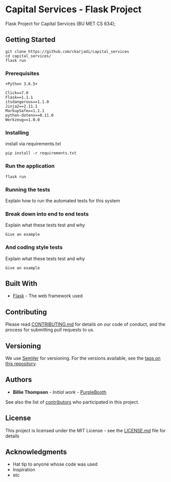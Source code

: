 # Capital Services - Flask Project

Flask Project for Capital Services (BU MET CS 634);

## Getting Started
```
git clone https://github.com/ckarjadi/capital_services
cd capital_services/
flask run
```

### Prerequisites
```
+Python 3.6.5+

Click==7.0
Flask==1.1.1
itsdangerous==1.1.0
Jinja2==2.11.1
MarkupSafe==1.1.1
python-dotenv==0.11.0
Werkzeug==1.0.0
```

### Installing

install via requirements.txt

```
pip install -r requirements.txt
```

### Run the application

```
flask run
```

### Running the tests

Explain how to run the automated tests for this system

### Break down into end to end tests

Explain what these tests test and why

```
Give an example
```

### And coding style tests

Explain what these tests test and why

```
Give an example
```

## Built With

* [Flask](https://github.com/pallets/flask) - The web framework used


## Contributing

Please read [CONTRIBUTING.md](https://gist.github.com/PurpleBooth/b24679402957c63ec426) for details on our code of conduct, and the process for submitting pull requests to us.

## Versioning

We use [SemVer](http://semver.org/) for versioning. For the versions available, see the [tags on this repository](https://github.com/your/project/tags). 

## Authors

* **Billie Thompson** - *Initial work* - [PurpleBooth](https://github.com/PurpleBooth)

See also the list of [contributors](https://github.com/your/project/contributors) who participated in this project.

## License

This project is licensed under the MIT License - see the [LICENSE.md](LICENSE.md) file for details

## Acknowledgments

* Hat tip to anyone whose code was used
* Inspiration
* etc
